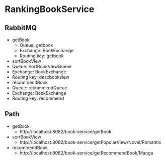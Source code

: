 # RankingBookService
## RabbitMQ
* getBook
  * Queue: getbook
  * Exchange: BookExchange
  * Routing key: getbook
* sortBookView
 * Queue: SortBookViewQueue
 * Exchange: BookExchange
 * Routing key: descbookview
* recommendBook
 * Queue: recommendQueue
 * Exchange: BookExchange
 * Routing key: recommend
## Path
* getBook
  * http://localhost:8082/book-service/getBook
* sortBookView
  * http://localhost:8082/book-service/getPopularView/Novel/Romantic
* recommendBook
  * http://localhost:8082/book-service/getRecommendBook/Manga
